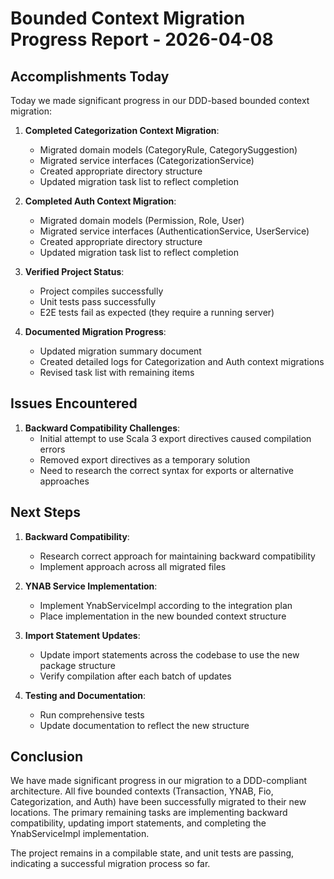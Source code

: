# Bounded Context Migration Progress Report - 2026-04-08

## Accomplishments Today

Today we made significant progress in our DDD-based bounded context migration:

1. **Completed Categorization Context Migration**:
   - Migrated domain models (CategoryRule, CategorySuggestion)
   - Migrated service interfaces (CategorizationService)
   - Created appropriate directory structure
   - Updated migration task list to reflect completion

2. **Completed Auth Context Migration**:
   - Migrated domain models (Permission, Role, User)
   - Migrated service interfaces (AuthenticationService, UserService)
   - Created appropriate directory structure
   - Updated migration task list to reflect completion

3. **Verified Project Status**:
   - Project compiles successfully
   - Unit tests pass successfully
   - E2E tests fail as expected (they require a running server)

4. **Documented Migration Progress**:
   - Updated migration summary document
   - Created detailed logs for Categorization and Auth context migrations
   - Revised task list with remaining items

## Issues Encountered

1. **Backward Compatibility Challenges**:
   - Initial attempt to use Scala 3 export directives caused compilation errors
   - Removed export directives as a temporary solution
   - Need to research the correct syntax for exports or alternative approaches

## Next Steps

1. **Backward Compatibility**:
   - Research correct approach for maintaining backward compatibility
   - Implement approach across all migrated files

2. **YNAB Service Implementation**:
   - Implement YnabServiceImpl according to the integration plan
   - Place implementation in the new bounded context structure

3. **Import Statement Updates**:
   - Update import statements across the codebase to use the new package structure
   - Verify compilation after each batch of updates

4. **Testing and Documentation**:
   - Run comprehensive tests
   - Update documentation to reflect the new structure

## Conclusion

We have made significant progress in our migration to a DDD-compliant architecture. All five bounded contexts (Transaction, YNAB, Fio, Categorization, and Auth) have been successfully migrated to their new locations. The primary remaining tasks are implementing backward compatibility, updating import statements, and completing the YnabServiceImpl implementation.

The project remains in a compilable state, and unit tests are passing, indicating a successful migration process so far.